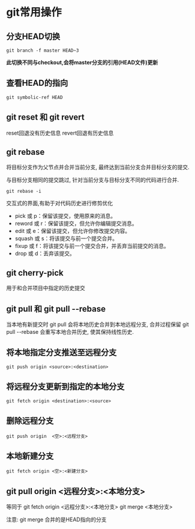 # git常用操作

## 分支HEAD切换

```
git branch -f master HEAD~3
```

**此切换不同与checkout,会将master分支的引用(HEAD文件)更新**

## 查看HEAD的指向

```
git symbolic-ref HEAD
```

## git reset 和 git revert

reset回退没有历史信息
revert回退有历史信息

## git rebase

将目标分支作为父节点并合并当前分支, 最终达到当前分支合并目标分支的提交.

与目标分支相同的提交跳过, 针对当前分支与目标分支不同的代码进行合并.

```
git rebase -i
```

交互式的界面,有助于对代码历史进行修剪优化

- pick 或 p：保留该提交，使用原来的消息。
- reword 或 r：保留该提交，但允许你编辑提交消息。
- edit 或 e：保留该提交，但允许你修改提交内容。
- squash 或 s：将该提交与前一个提交合并。
- fixup 或 f：将该提交与前一个提交合并，并丢弃当前提交的消息。
- drop 或 d：丢弃该提交。

## git cherry-pick

用于和合并项目中指定的历史提交

## git pull 和 git pull --rebase

当本地有新提交时 
git pull 会将本地历史合并到本地远程分支, 合并过程保留
git pull --rebase 会重写本地合并历史, 使其保持线性历史.

## 将本地指定分支推送至远程分支

```
git push origin <source>:<destination>
```

## 将远程分支更新到指定的本地分支

```
git fetch origin <destination>:<source>
```

## 删除远程分支

```
git push origin  <空>:<远程分支>
```

## 本地新建分支

```
git fetch origin <空>:<新建分支>
```

## git pull origin <远程分支>:<本地分支>

等同于
git fetch origin <远程分支>:<本地分支>
git merge <本地分支>

注意:
git merge 合并的是HEAD指向的分支